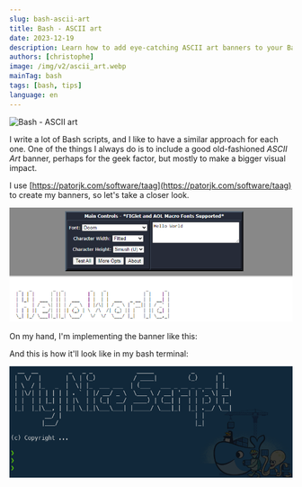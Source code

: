 ```yaml
---
slug: bash-ascii-art
title: Bash - ASCII art
date: 2023-12-19
description: Learn how to add eye-catching ASCII art banners to your Bash scripts for a bigger visual impact. Includes a full sample code implementation.
authors: [christophe]
image: /img/v2/ascii_art.webp
mainTag: bash
tags: [bash, tips]
language: en
---
```

![Bash - ASCII art](/img/v2/ascii_art.webp)

I write a lot of Bash scripts, and I like to have a similar approach for each one. One of the things I always do is to include a good old-fashioned *ASCII Art* banner, perhaps for the geek factor, but mostly to make a bigger visual impact.

I use [https://patorjk.com/software/taag](https://patorjk.com/software/taag) to create my banners, so let's take a closer look.

![Sample ASCII art](./images/sample.png)

<!-- truncate -->

On my hand, I'm implementing the banner like this:

<Snippet filename="script.sh" source="./files/script.sh" />

And this is how it'll look like in my bash terminal:

![Terminal](./images/terminal.png)